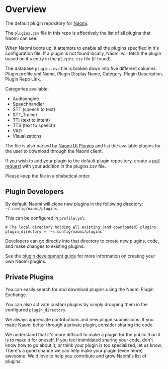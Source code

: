 # Overview

The default plugin repository for [Naomi](https://github.com/naomiproject/naomi).

The `plugins.csv` file in this repo is effectively the list of all plugins that Naomi can see.

When Naomi boots up, it attempts to enable all the plugins specified in it's configuration file.
If a plugin is not found locally, Naomi will fetch the plugin based on it's entry in the `plugins.csv` file (if found).

The database `plugins.cvs` file is broken down into five different columns. Plugin profile.yml Name, Plugin Display Name, Category, Plugin Description, Plugin Repo Link.

Categories available:

* Audioengine
* Speechhandler
* STT (speech to text)
* STT_Trainer
* TTI (text to intent)
* TTS (text to speech)
* VAD
* Visualizations

The file is also parsed by [Naomi UI Plugins](https://github.com/naomiproject/)
and list the available plugins for the user to download through the Naomi
client.

If you wish to add your plugin to the default plugin repository, create a
[pull request](https://github.com/naomiproject/naomi-plugins/compare) with your
addition in the plugins.csv file.

Please keep the file in alphabetical order.

## Plugin Developers

By default, Naomi will clone new plugins in the following directory: `~/.config/naomi/plugins`

This can be configured in `profile.yml`:

    # The local directory holding all existing (and downloaded) plugins.
    plugin_directory = '~/.config/naomi/plugins'

Developers can go directly into that directory to create new plugins, code, and make changes to existing plugins.

See the [plugin development guide](https://projectnaomi.com/dev/docs/developer/plugins)
for more information on creating your own Naomi plugins.

## Private Plugins

You can easily search for and download plugins using the Naomi Plugin Exchange.

You can also activate custom plugins by simply dropping them in the configured
`plugin_directory`.

We always appreciate contributions and new plugin submissions. If you made
Naomi better through a private plugin, consider sharing the code.

We understand that it's more difficult to make a plugin for the public
than it is to make it for oneself. If you feel intimidated sharing your code,
don't know how to go about it, or think your plugin is too specialized, let us
know. There's a good chance we can help make your plugin (even more) awesome.
We'd love to help you contribute and grow Naomi's list of plugins.
